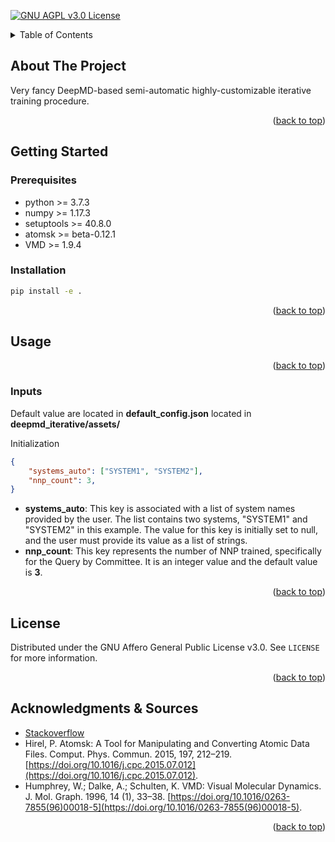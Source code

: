 <div id="top"></div>

<!-- PROJECT SHIELDS -->

[![GNU AGPL v3.0 License][license-shield]][license-url]

<!-- TABLE OF CONTENTS -->

<details>
  <summary>Table of Contents</summary>
  <ol>
    <li>
      <a href="#about">About The Project</a>
    </li>
    <li>
      <a href="#getting-started">Getting Started</a>
      <ul>
        <li><a href="#prerequisites">Prerequisites</a></li>
        <li><a href="#installation">Installation</a></li>
      </ul>
    </li>
    <li><a href="#usage">Usage</a></li>
    <li><a href="#license">License</a></li>
    <li><a href="#acknowledgments">Acknowledgments</a></li>
  </ol>
</details>

<!-- ABOUT THE PROJECT -->
<div id="about"></div>

## About The Project

Very fancy DeepMD-based semi-automatic highly-customizable iterative training procedure.

<p align="right">(<a href="#top">back to top</a>)</p>

<!-- GETTING STARTED -->
<div id="getting-started"></div>

## Getting Started

<div id="prerequisites"></div>

### Prerequisites

<!-- TODO: Prerequisites  -->

* python >= 3.7.3
* numpy >= 1.17.3
* setuptools >= 40.8.0
* atomsk >= beta-0.12.1 <!-- TODO: List of steps  -->
* VMD >= 1.9.4 <!-- TODO: List of steps  -->

<div id="installation"></div>

### Installation

<!-- TODO: Installation  -->
```bash
pip install -e .
```

<p align="right">(<a href="#top">back to top</a>)</p>

<!-- USAGE EXAMPLES -->
<div id="usage"></div>

## Usage

<!-- TODO: Usage  -->

<p align="right">(<a href="#top">back to top</a>)</p>

### Inputs

Default value are located in __default_config.json__ located in __deepmd_iterative/assets/__

Initialization

```json
{
    "systems_auto": ["SYSTEM1", "SYSTEM2"],
    "nnp_count": 3,
}
```

* __systems_auto__: This key is associated with a list of system names provided by the user. The list contains two systems, "SYSTEM1" and "SYSTEM2" in this example. The value for this key is initially set to null, and the user must provide its value as a list of strings.
* __nnp_count__: This key represents the number of NNP trained, specifically for the Query by Committee. It is an integer value and the default value is __3__.

<p align="right">(<a href="#top">back to top</a>)</p>


<!-- LICENSE -->
<div id="license"></div>

## License

Distributed under the GNU Affero General Public License v3.0. See `LICENSE` for more information.

<p align="right">(<a href="#top">back to top</a>)</p>

<!-- ACKNOWLEDGMENTS -->
<div id="acknowledgments"></div>

## Acknowledgments & Sources

* [Stackoverflow](https://stackoverflow.com/)
* Hirel, P. Atomsk: A Tool for Manipulating and Converting Atomic Data Files. Comput. Phys. Commun. 2015, 197, 212–219. [https://doi.org/10.1016/j.cpc.2015.07.012](https://doi.org/10.1016/j.cpc.2015.07.012).
* Humphrey, W.; Dalke, A.; Schulten, K. VMD: Visual Molecular Dynamics. J. Mol. Graph. 1996, 14 (1), 33–38. [https://doi.org/10.1016/0263-7855(96)00018-5](https://doi.org/10.1016/0263-7855(96)00018-5).

<p align="right">(<a href="#top">back to top</a>)</p>

<!-- MARKDOWN LINKS & IMAGES -->
<!-- https://www.markdownguide.org/basic-syntax/#reference-style-links -->
[license-shield]: https://img.shields.io/github/license/laagegroup/0_Template.svg?style=for-the-badge
[license-url]: https://github.com/laagegroup/0_Template/blob/main/LICENSE

